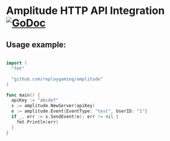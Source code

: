 # Amplitude HTTP API Integration [![GoDoc](https://godoc.org/github.com/replaygaming/gameanalytics?status.svg)](https://godoc.org/github.com/replaygaming/amplitude)

## Usage example:

```go

import (
  "fmt"

  "github.com/replaygaming/amplitude"
)

func main() {
  apiKey := "abcdef"
  s := amplitude.NewServer(apiKey)
  e := amplitude.Event{EventType: "test", UserID: "1"}
  if _, err := s.SendEvent(e); err != nil {
    fmt.Println(err)
  }
}
```
